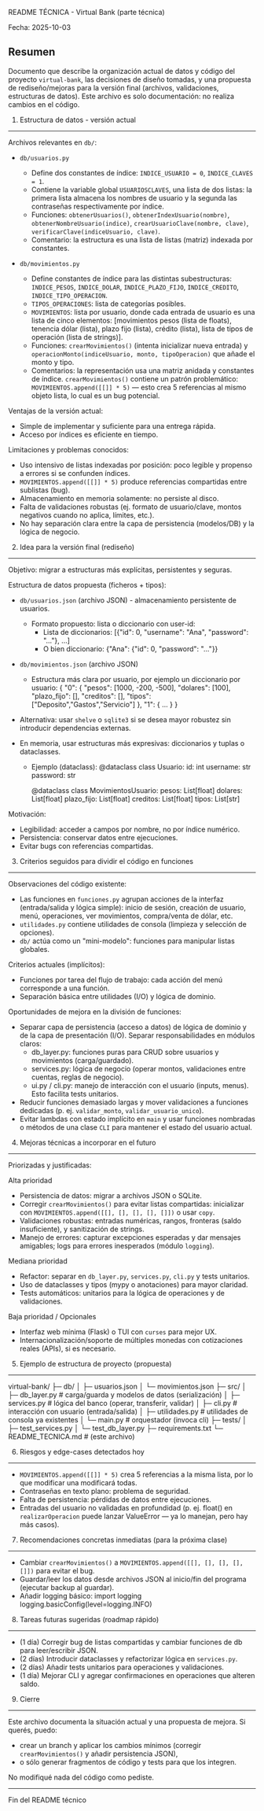 README TÉCNICA - Virtual Bank (parte técnica)

Fecha: 2025-10-03

## Resumen

Documento que describe la organización actual de datos y código del proyecto `virtual-bank`, las decisiones de diseño tomadas, y una propuesta de rediseño/mejoras para la versión final (archivos, validaciones, estructuras de datos). Este archivo es solo documentación: no realiza cambios en el código.

1. Estructura de datos - versión actual

---

Archivos relevantes en `db/`:

- `db/usuarios.py`

  - Define dos constantes de índice: `INDICE_USUARIO = 0`, `INDICE_CLAVES = 1`.
  - Contiene la variable global `USUARIOSCLAVES`, una lista de dos listas: la primera lista almacena los nombres de usuario y la segunda las contraseñas respectivamente por índice.
  - Funciones: `obtenerUsuarios()`, `obtenerIndexUsuario(nombre)`, `obtenerNombreUsuario(indice)`, `crearUsuarioClave(nombre, clave)`, `verificarClave(indiceUsuario, clave)`.
  - Comentario: la estructura es una lista de listas (matriz) indexada por constantes.

- `db/movimientos.py`
  - Define constantes de índice para las distintas subestructuras: `INDICE_PESOS`, `INDICE_DOLAR`, `INDICE_PLAZO_FIJO`, `INDICE_CREDITO`, `INDICE_TIPO_OPERACION`.
  - `TIPOS_OPERACIONES`: lista de categorías posibles.
  - `MOVIMIENTOS`: lista por usuario, donde cada entrada de usuario es una lista de cinco elementos: [movimientos pesos (lista de floats), tenencia dólar (lista), plazo fijo (lista), crédito (lista), lista de tipos de operación (lista de strings)].
  - Funciones: `crearMovimientos()` (intenta inicializar nueva entrada) y `operacionMonto(indiceUsuario, monto, tipoOperacion)` que añade el monto y tipo.
  - Comentarios: la representación usa una matriz anidada y constantes de índice. `crearMovimientos()` contiene un patrón problemático: `MOVIMIENTOS.append([[]] * 5)` — esto crea 5 referencias al mismo objeto lista, lo cual es un bug potencial.

Ventajas de la versión actual:

- Simple de implementar y suficiente para una entrega rápida.
- Acceso por índices es eficiente en tiempo.

Limitaciones y problemas conocidos:

- Uso intensivo de listas indexadas por posición: poco legible y propenso a errores si se confunden índices.
- `MOVIMIENTOS.append([[]] * 5)` produce referencias compartidas entre sublistas (bug).
- Almacenamiento en memoria solamente: no persiste al disco.
- Falta de validaciones robustas (ej. formato de usuario/clave, montos negativos cuando no aplica, límites, etc.).
- No hay separación clara entre la capa de persistencia (modelos/DB) y la lógica de negocio.

2. Idea para la versión final (rediseño)

---

Objetivo: migrar a estructuras más explícitas, persistentes y seguras.

Estructura de datos propuesta (ficheros + tipos):

- `db/usuarios.json` (archivo JSON) - almacenamiento persistente de usuarios.

  - Formato propuesto: lista o diccionario con user-id:
    - Lista de diccionarios: [{"id": 0, "username": "Ana", "password": "..."}, ...]
    - O bien diccionario: {"Ana": {"id": 0, "password": "..."}}

- `db/movimientos.json` (archivo JSON)

  - Estructura más clara por usuario, por ejemplo un diccionario por usuario:
    {
    "0": {
    "pesos": [1000, -200, -500],
    "dolares": [100],
    "plazo_fijo": [],
    "creditos": [],
    "tipos": ["Deposito","Gastos","Servicio"]
    },
    "1": { ... }
    }

- Alternativa: usar `shelve` o `sqlite3` si se desea mayor robustez sin introducir dependencias externas.

- En memoria, usar estructuras más expresivas: diccionarios y tuplas o dataclasses.

  - Ejemplo (dataclass):
    @dataclass
    class Usuario:
    id: int
    username: str
    password: str

    @dataclass
    class MovimientosUsuario:
    pesos: List[float]
    dolares: List[float]
    plazo_fijo: List[float]
    creditos: List[float]
    tipos: List[str]

Motivación:

- Legibilidad: acceder a campos por nombre, no por índice numérico.
- Persistencia: conservar datos entre ejecuciones.
- Evitar bugs con referencias compartidas.

3. Criterios seguidos para dividir el código en funciones

---

Observaciones del código existente:

- Las funciones en `funciones.py` agrupan acciones de la interfaz (entrada/salida y lógica simple): inicio de sesión, creación de usuario, menú, operaciones, ver movimientos, compra/venta de dólar, etc.
- `utilidades.py` contiene utilidades de consola (limpieza y selección de opciones).
- `db/` actúa como un "mini-modelo": funciones para manipular listas globales.

Criterios actuales (implícitos):

- Funciones por tarea del flujo de trabajo: cada acción del menú corresponde a una función.
- Separación básica entre utilidades (I/O) y lógica de dominio.

Oportunidades de mejora en la división de funciones:

- Separar capa de persistencia (acceso a datos) de lógica de dominio y de la capa de presentación (I/O). Separar responsabilidades en módulos claros:
  - db_layer.py: funciones puras para CRUD sobre usuarios y movimientos (carga/guardado).
  - services.py: lógica de negocio (operar montos, validaciones entre cuentas, reglas de negocio).
  - ui.py / cli.py: manejo de interacción con el usuario (inputs, menus). Esto facilita tests unitarios.
- Reducir funciones demasiado largas y mover validaciones a funciones dedicadas (p. ej. `validar_monto`, `validar_usuario_unico`).
- Evitar lambdas con estado implícito en `main` y usar funciones nombradas o métodos de una clase `CLI` para mantener el estado del usuario actual.

4. Mejoras técnicas a incorporar en el futuro

---

Priorizadas y justificadas:

Alta prioridad

- Persistencia de datos: migrar a archivos JSON o SQLite.
- Corregir `crearMovimientos()` para evitar listas compartidas: inicializar con `MOVIMIENTOS.append([[], [], [], [], []])` o usar `copy`.
- Validaciones robustas: entradas numéricas, rangos, fronteras (saldo insuficiente), y sanitización de strings.
- Manejo de errores: capturar excepciones esperadas y dar mensajes amigables; logs para errores inesperados (módulo `logging`).

Mediana prioridad

- Refactor: separar en `db_layer.py`, `services.py`, `cli.py` y tests unitarios.
- Uso de dataclasses y tipos (mypy o anotaciones) para mayor claridad.
- Tests automáticos: unitarios para la lógica de operaciones y de validaciones.

Baja prioridad / Opcionales

- Interfaz web mínima (Flask) o TUI con `curses` para mejor UX.
- Internacionalización/soporte de múltiples monedas con cotizaciones reales (APIs), si es necesario.

5. Ejemplo de estructura de proyecto (propuesta)

---

virtual-bank/
├─ db/
│ ├─ usuarios.json
│ └─ movimientos.json
├─ src/
│ ├─ db_layer.py # carga/guarda y modelos de datos (serialización)
│ ├─ services.py # lógica del banco (operar, transferir, validar)
│ ├─ cli.py # interacción con usuario (entrada/salida)
│ ├─ utilidades.py # utilidades de consola ya existentes
│ └─ main.py # orquestador (invoca cli)
├─ tests/
│ ├─ test_services.py
│ └─ test_db_layer.py
├─ requirements.txt
└─ README_TECNICA.md # (este archivo)

6. Riesgos y edge-cases detectados hoy

---

- `MOVIMIENTOS.append([[]] * 5)` crea 5 referencias a la misma lista, por lo que modificar una modificará todas.
- Contraseñas en texto plano: problema de seguridad.
- Falta de persistencia: pérdidas de datos entre ejecuciones.
- Entradas del usuario no validadas en profundidad (p. ej. float() en `realizarOperacion` puede lanzar ValueError — ya lo manejan, pero hay más casos).

7. Recomendaciones concretas inmediatas (para la próxima clase)

---

- Cambiar `crearMovimientos()` a `MOVIMIENTOS.append([[], [], [], [], []])` para evitar el bug.
- Guardar/leer los datos desde archivos JSON al inicio/fin del programa (ejecutar backup al guardar).
- Añadir logging básico:
  import logging
  logging.basicConfig(level=logging.INFO)

8. Tareas futuras sugeridas (roadmap rápido)

---

- (1 día) Corregir bug de listas compartidas y cambiar funciones de db para leer/escribir JSON.
- (2 días) Introducir dataclasses y refactorizar lógica en `services.py`.
- (2 días) Añadir tests unitarios para operaciones y validaciones.
- (1 día) Mejorar CLI y agregar confirmaciones en operaciones que alteren saldo.

9. Cierre

---

Este archivo documenta la situación actual y una propuesta de mejora. Si querés, puedo:

- crear un branch y aplicar los cambios mínimos (corregir `crearMovimientos()` y añadir persistencia JSON),
- o sólo generar fragmentos de código y tests para que los integren.

No modifiqué nada del código como pediste.

---

Fin del README técnico
